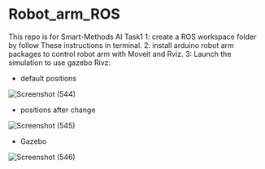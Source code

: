 # Robot_arm_ROS
This repo is for Smart-Methods AI Task1
1: create a ROS workspace folder by follow These instructions in terminal.
2:  install arduino robot arm packages to control robot arm with Moveit and Rviz.
3: Launch the simulation to use gazebo Rivz:
  - default positions

![Screenshot (544)](https://user-images.githubusercontent.com/81419024/126028106-8d2b8898-58a3-4732-9925-5ac32f4d9c66.png)

  - positions after change

![Screenshot (545)](https://user-images.githubusercontent.com/81419024/126028153-ff45ed95-d1d7-44b9-8580-18811c970931.png)

  - Gazebo

![Screenshot (546)](https://user-images.githubusercontent.com/81419024/126028163-01ee2299-3969-49df-bdf2-72729811c703.png)
